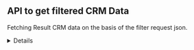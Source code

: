 **API to get filtered CRM Data**
----

Fetching Result CRM data on the basis of the filter request json.

<details>  

* **URL**

  /api/{tenantId}/CRMData/getResultCRMData

* **Method:**

	`POST`
  
*  **URL Params**

	**Required:**
 
   	`tenantId=[GUID]`

   

* **Data Params**

  **CRMResultData:**
  
  `{`
			`id		string`	
					`nullable: true`
			`label	string` 	
					`nullable: true` 
					`readOnly: true`
			`edge	string` 	
					`nullable: true`
			`filters	[`		
					`nullable: true`
				`Filter{`
						`field		string` 
									`nullable: true` 
						`operator	string` 
									`nullable: true` 
						`value		string` 
									`nullable: true`
					`}`
				`]`
				`order	{`
					`< * >:	string`
				`}`		
				`nullable: true`
	`}`
* **Success Response:**
 
  * **Code:** 200 <br />
  * **Content:** 
    
```json
        [
          { 
            "ActivityType": "Meeting", 
            "Subject": "Financial Pertner Meeting", 
            "Date": "1620376676", 
            "Regarding": "Anacap Financial Partner", 
            "Owner": "Ravina", 
            "Location": "Meeting room, churchill" 
          }
        ]
```


* **Sample Call:**
```json
	{
	  "id": "string",
	  "edge": "string",
	  "filters": [
		{
		  "field": "ActivityType",
		  "operator": "eq",
		  "value": "Phone Call"
		}
	  ],
	  "order": {
		"Date": "incr"
	  }
	}
 ``` 

* **Notes:**
</details>

